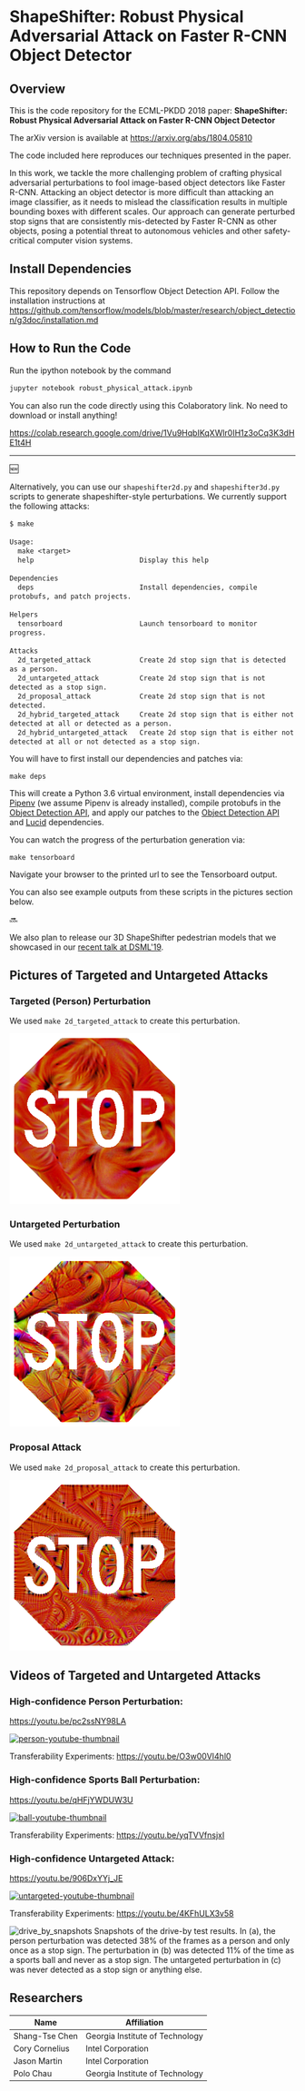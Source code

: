 # ShapeShifter: Robust Physical Adversarial Attack on Faster R-CNN Object Detector

## Overview

This is the code repository for the ECML-PKDD 2018 paper: **ShapeShifter: Robust Physical Adversarial Attack on Faster R-CNN Object Detector**

The arXiv version is available at https://arxiv.org/abs/1804.05810

The code included here reproduces our techniques presented in the paper.

In this work, we tackle the more challenging problem of crafting physical adversarial perturbations to fool image-based object detectors like Faster R-CNN.
Attacking an object detector is more difficult than attacking an image classifier, as it needs to mislead the classification results in multiple bounding boxes with different scales.
Our approach can generate perturbed stop signs that are consistently mis-detected by Faster R-CNN as other objects, posing a potential threat to autonomous vehicles and other safety-critical computer vision systems.


## Install Dependencies

This repository depends on Tensorflow Object Detection API.
Follow the installation instructions at https://github.com/tensorflow/models/blob/master/research/object_detection/g3doc/installation.md

## How to Run the Code

Run the ipython notebook by the command
```bash
jupyter notebook robust_physical_attack.ipynb
```

You can also run the code directly using this Colaboratory link. No need to download or install anything!

https://colab.research.google.com/drive/1Vu9HqbIKqXWlr0IH1z3oCq3K3dHE1t4H

---
:new:

Alternatively, you can use our `shapeshifter2d.py` and `shapeshifter3d.py` scripts to generate shapeshifter-style perturbations. We currently support the following attacks:
```
$ make

Usage:
  make <target>
  help                          Display this help

Dependencies
  deps                          Install dependencies, compile protobufs, and patch projects.

Helpers
  tensorboard                   Launch tensorboard to monitor progress.

Attacks
  2d_targeted_attack            Create 2d stop sign that is detected as a person.
  2d_untargeted_attack          Create 2d stop sign that is not detected as a stop sign.
  2d_proposal_attack            Create 2d stop sign that is not detected.
  2d_hybrid_targeted_attack     Create 2d stop sign that is either not detected at all or detected as a person.
  2d_hybrid_untargeted_attack   Create 2d stop sign that is either not detected at all or not detected as a stop sign.
```

You will have to first install our dependencies and patches via:
```
make deps
```
This will create a Python 3.6 virtual environment, install dependencies via [Pipenv](https://pipenv.kennethreitz.org/en/latest/) (we assume Pipenv is already installed), compile protobufs in the [Object Detection API](https://github.com/tensorflow/models/tree/master/research/object_detection), and apply our patches to the [Object Detection API](https://github.com/tensorflow/models/tree/master/research/object_detection) and [Lucid](https://github.com/tensorflow/lucid) dependencies.

You can watch the progress of the perturbation generation via:
```
make tensorboard
```
Navigate your browser to the printed url to see the Tensorboard output.

You can also see example outputs from these scripts in the pictures section below.

:soon:

We also plan to release our 3D ShapeShifter pedestrian models that we showcased in our [recent talk at DSML'19](https://arxiv.org/abs/1904.12622).

## Pictures of Targeted and Untargeted Attacks
### Targeted (Person) Perturbation
We used `make 2d_targeted_attack` to create this perturbation.

![2D Targeted Attack (person)](imgs/2d_targeted_attack.png)

### Untargeted Perturbation
We used `make 2d_untargeted_attack` to create this perturbation.

![2D Untargeted Attack](imgs/2d_untargeted_attack.png)

### Proposal Attack
We used `make 2d_proposal_attack` to create this perturbation.

![2D Proposal Attack](imgs/2d_proposal_attack.png)

## Videos of Targeted and Untargeted Attacks

### High-confidence Person Perturbation:
https://youtu.be/pc2ssNY98LA

[![person-youtube-thumbnail](imgs/person-youtube-thumbnail.png)](https://youtu.be/pc2ssNY98LA)

Transferability Experiments: https://youtu.be/O3w00VI4hl0

### High-confidence Sports Ball Perturbation:
https://youtu.be/qHFjYWDUW3U

[![ball-youtube-thumbnail](imgs/ball-youtube-thumbnail.png)](https://youtu.be/qHFjYWDUW3U)

Transferability Experiments: https://youtu.be/yqTVVfnsjxI

### High-confidence Untargeted Attack:
https://youtu.be/906DxYYj_JE

[![untargeted-youtube-thumbnail](imgs/untargeted-youtube-thumbnail.png)](https://youtu.be/906DxYYj_JE)

Transferability Experiments: https://youtu.be/4KFhULX3v58

![drive_by_snapshots](imgs/drive_by_snapshots.jpg)
Snapshots of the drive-by test results. In (a), the person perturbation was detected 38% of the frames as a person and only once as a stop sign. The perturbation in (b) was detected 11% of the time as a sports ball and never as a stop sign. The untargeted perturbation in (c) was never detected as a stop sign or anything else.



## Researchers

|  Name                 | Affiliation                     |
|-----------------------|---------------------------------|
| Shang-Tse Chen        | Georgia Institute of Technology |
| Cory Cornelius        | Intel Corporation               |
| Jason Martin          | Intel Corporation               |
| Polo Chau             | Georgia Institute of Technology |
